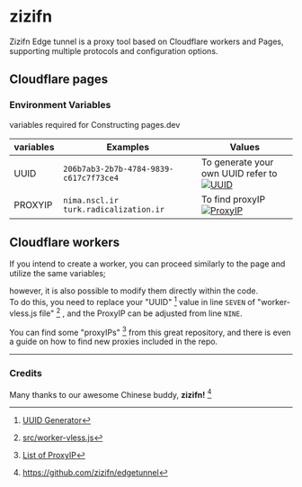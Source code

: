 # zizifn

Zizifn Edge tunnel is a proxy tool based on Cloudflare workers and Pages, supporting multiple protocols and configuration options.



## Cloudflare pages

### Environment Variables
variables required for Constructing pages.dev 

| variables | Examples | Values |
| -------- | ----------- | ---------------------------- |  
| UUID | `206b7ab3-2b7b-4784-9839-c617c7f73ce4` | To generate your own UUID refer to<br> [![UUID](https://img.shields.io/badge/ID_generator-gray?logo=lucid)](https://www.uuidgenerator.net) |
| PROXYIP | `nima.nscl.ir` <br>`turk.radicalization.ir` | To find proxyIP<br> [![ProxyIP](https://img.shields.io/badge/Check_here-gray?logo=envoyproxy)](https://github.com/NiREvil/vless/blob/main/sub/ProxyIP.md) |


## Cloudflare workers

If you intend to create a worker, you can proceed similarly to the page and utilize the same variables;

however, it is also possible to modify them directly within the code.  
To do this, you need to replace your "UUID" [^1] value in line `SEVEN` of "worker-vless.js file" [^2] ,
and the ProxyIP can be adjusted from line `NINE`.  

You can find some "proxyIPs" [^3] from this great repository, and there is even a guide on how to find new proxies included in the repo.

---

### Credits

Many thanks to our awesome Chinese buddy, **zizifn!** [^4]  


[^1]: [UUID Generator](https://www.uuidgenerator.net/)

[^2]: [src/worker-vless.js](src/worker-vless.js)

[^3]: [List of ProxyIP](https://github.com/NiREvil/vless/blob/main/sub/ProxyIP.md)

[^4]:https://github.com/zizifn/edgetunnel
